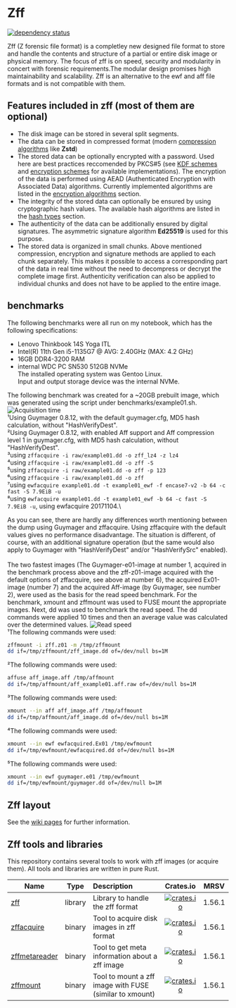 # Zff

[![dependency status][deps-image]][deps-link]

Zff (Z forensic file format) is a completley new designed file format to store and handle the contents and structure of a partial or entire disk image or physical memory.
The focus of zff is on speed, security and modularity in concert with forensic requirements.The modular design promises high maintainability and scalability.
Zff is an alternative to the ewf and aff file formats and is not compatible with them.

## Features included in zff (most of them are optional)
- The disk image can be stored in several split segments.
- The data can be stored in compressed format (modern [compression algorithms](https://github.com/ph0llux/zff/wiki/Zff-layout#compression-algorithm-flag) like __Zstd__)
- The stored data can be optionally encrypted with a password. Used here are best practices reccomended by PKCS#5 (see [KDF schemes](https://github.com/ph0llux/zff/wiki/Zff-layout#kdf-flag) and [encryption schemes](https://github.com/ph0llux/zff/wiki/Zff-layout#encryption-scheme-flag) for available implementations). The encryption of the data is performed using AEAD (Authenticated Encryption with Associated Data) algorithms. Currently implemented algorithms are listed in the [encryption algorithms](https://github.com/ph0llux/zff/wiki/Zff-layout#encryption-algorithms) section.
- The integrity of the stored data can optionally be ensured by using cryptographic hash values. The available hash algorithms are listed in the [hash types](https://github.com/ph0llux/zff/wiki/Zff-layout#hash-types-flag) section.
- The authenticity of the data can be additionally ensured by digital signatures. The asymmetric signature algorithm __Ed25519__ is used for this purpose.
- The stored data is organized in small chunks. 
Above mentioned compression, encryption and signature methods are applied to each chunk separately. This makes it possible to access a corresponding part of the data in real time without the need to decompress or decrypt the complete image first.
Authenticity verification can also be applied to individual chunks and does not have to be applied to the entire image.

## benchmarks

The following benchmarks were all run on my notebook, which has the following specifications:
- Lenovo Thinkbook 14S Yoga ITL
- Intel(R) 11th Gen i5-1135G7 @ AVG: 2.40GHz (MAX: 4.2 GHz)
- 16GB DDR4-3200 RAM
- internal WDC PC SN530 512GB NVMe\
The installed operating system was Gentoo Linux.\
Input and output storage device was the internal NVMe.

The following benchmark was created for a \~20GB prebuilt image, which was generated using the script under benchmarks/example01.sh.
![Acquisition time](https://github.com/ph0llux/zff/blob/master/benchmark/acquisition_time.png?raw=true)
\
¹Using Guymager 0.8.12, with the default guymager.cfg, MD5 hash calculation, without "HashVerifyDest".\
²Using Guymager 0.8.12, with enabled Aff support and Aff compression level 1 in guymager.cfg, with MD5 hash calculation, without "HashVerifyDest".\
³using ```zffacquire -i raw/example01.dd -o zff_lz4 -z lz4```\
⁴using ```zffacquire -i raw/example01.dd -o zff -S```\
⁵using ```zffacquire -i raw/example01.dd -o zff -p 123```\
⁶using ```zffacquire -i raw/example01.dd -o zff```\
⁷using ```ewfacquire example01.dd -t example01_ewf -f encase7-v2 -b 64 -c fast -S 7.9EiB -u```\
⁸using ```ewfacquire example01.dd -t example01_ewf -b 64 -c fast -S 7.9EiB -u```, using ewfacquire 20171104.\

As you can see, there are hardly any differences worth mentioning between the dump using Guymager and zffacquire. Using zffacquire with the default values gives no performance disadvantage. The situation is different, of course, with an additional signature operation (but the same would also apply to Guymager with "HashVerifyDest" and/or "HashVerifySrc" enabled).\
\
The two fastest images (The Guymager-e01-image at number 1, acquired in the benchmark process above and the zff-z01-image acquired with the default options of zffacquire, see above at number 6), the acquired Ex01-image (number 7) and the acquired Aff-image (by Guymager, see number 2), were used as the basis for the read speed benchmark.
For the benchmark, xmount and zffmount was used to FUSE mount the appropriate images. Next, dd was used to benchmark the read speed.
The dd commands were applied 10 times and then an average value was calculated over the determined values.
![Read speed](https://github.com/ph0llux/zff/blob/master/benchmark/read_speed_dd.png?raw=true)\
¹The following commands were used:
```bash
zffmount -i zff.z01 -m /tmp/zffmount
dd if=/tmp/zffmount/zff_image.dd of=/dev/null bs=1M
```
²The following commands were used:
```bash
affuse aff_image.aff /tmp/affmount
dd if=/tmp/affmount/aff_example01.aff.raw of=/dev/null bs=1M
```
³The following commands were used:
```bash
xmount --in aff aff_image.aff /tmp/affmount
dd if=/tmp/affmount/aff_image.dd of=/dev/null bs=1M
```
⁴The following commands were used:
```bash
xmount --in ewf ewfacquired.Ex01 /tmp/ewfmount
dd if=/tmp/ewfmount/ewfacquired.dd of=/dev/null bs=1M
```
⁵The following commands were used:
```bash
xmount --in ewf guymager.e01 /tmp/ewfmount
dd if=/tmp/ewfmount/guymager.dd of=/dev/null b=1M
```
## Zff layout

See the [wiki pages](https://github.com/ph0llux/zff/wiki/Zff-layout) for further information.

## Zff tools and libraries

This repository contains several tools to work with zff images (or acquire them). All tools and libraries are written in pure Rust.

| Name | Type | Description | Crates.io | MRSV |
|------|:----:|:------------|:---------:|:----:|
| [zff](https://github.com/ph0llux/zff/tree/master/zff)  | library | Library to handle the zff format | [![crates.io][zff-crates-io-image]][zff-crates-io-link] | 1.56.1 |
| [zffacquire](https://github.com/ph0llux/zff/tree/master/zffacquire) | binary | Tool to acquire disk images in zff format | [![crates.io][zffacquire-crates-io-image]][zffacquire-crates-io-link] | 1.56.1 |
| [zffmetareader](https://github.com/ph0llux/zff/tree/master/zffmetareader) | binary | Tool to get meta information about a zff image | [![crates.io][zffmetareader-crates-io-image]][zffmetareader-crates-io-link] | 1.56.1 |
| [zffmount](https://github.com/ph0llux/zff/tree/master/zffmount) | binary | Tool to mount a zff image with FUSE (similar to xmount) | [![crates.io][zffmount-crates-io-image]][zffmount-crates-io-link] | 1.56.1 |

[//]: # (badges)

[deps-image]: https://deps.rs/repo/github/ph0llux/zff/status.svg
[deps-link]: https://deps.rs/repo/github/ph0llux/zff

[zff-crates-io-image]: https://img.shields.io/crates/v/zff.svg
[zff-crates-io-link]: https://crates.io/crates/zff

[zffacquire-crates-io-image]: https://img.shields.io/crates/v/zffacquire.svg
[zffacquire-crates-io-link]: https://crates.io/crates/zffacquire

[zffmetareader-crates-io-image]: https://img.shields.io/crates/v/zffmetareader.svg
[zffmetareader-crates-io-link]: https://crates.io/crates/zffmetareader

[zffmount-crates-io-image]: https://img.shields.io/crates/v/zffmount.svg
[zffmount-crates-io-link]: https://crates.io/crates/zffmount
